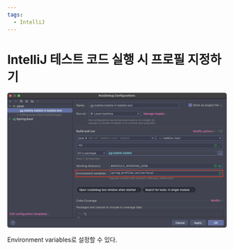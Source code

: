 ```yaml
---
tags:
  - IntelliJ
---
```

# IntelliJ 테스트 코드 실행 시 프로필 지정하기

![Untitled](assets/Untitled-4545772.png)

Environment variables로 설정할 수 있다.
